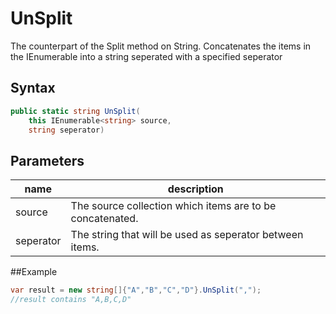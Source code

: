 # UnSplit


The counterpart of the Split method on String. Concatenates the items in the IEnumerable<T> into a string seperated with a specified seperator

## Syntax
```c#
public static string UnSplit(
    this IEnumerable<string> source, 
    string seperator)
```

## Parameters
|name | description|
|---|---|
|source | The source collection which items are to be concatenated.|
|seperator | The string that will be used as seperator between items.|

##Example
```csharp
var result = new string[]{"A","B","C","D"}.UnSplit(",");
//result contains "A,B,C,D"
```

